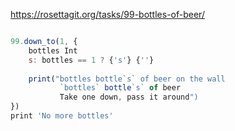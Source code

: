 https://rosettagit.org/tasks/99-bottles-of-beer/

```javascript

99.down_to(1, { 
    bottles Int          
    s: bottles == 1 ? {'s'} {''}
    
    print("bottles bottle`s` of beer on the wall
           `bottles` bottle`s` of beer
           Take one down, pass it around")
})
print 'No more bottles'
```


